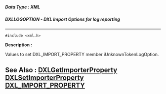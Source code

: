 ##### Data Type : XML
##### DXLLOGOPTION - DXL Import Options for log reporting
---
```
#include <xml.h>
```
**Description :**

Values to set DXL_IMPORT_PROPERTY member iUnknownTokenLogOption.  

**See Also :**
[DXLGetImporterProperty](/reference/Func/DXLGetImporterProperty)
[DXLSetImporterProperty](/reference/Func/DXLSetImporterProperty)
[DXL_IMPORT_PROPERTY](/reference/Data/DXL_IMPORT_PROPERTY)
---
